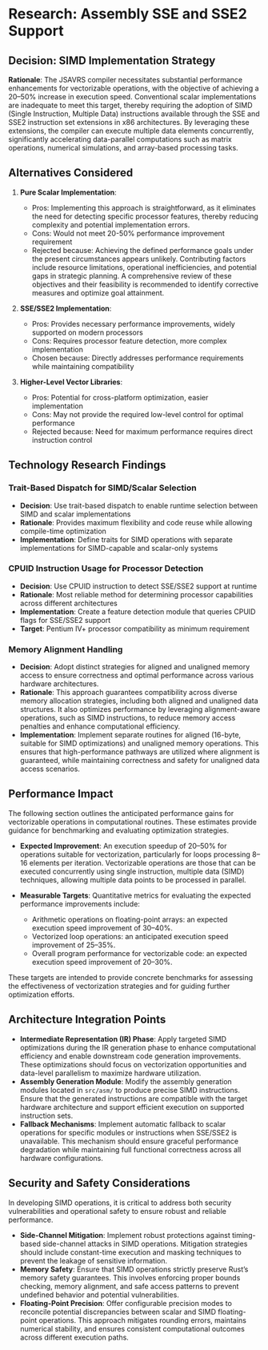 # Research: Assembly SSE and SSE2 Support

## Decision: SIMD Implementation Strategy
**Rationale**: The JSAVRS compiler necessitates substantial performance enhancements for vectorizable operations, with the objective of achieving a 20–50% increase in execution speed. Conventional scalar implementations are inadequate to meet this target, thereby requiring the adoption of SIMD (Single Instruction, Multiple Data) instructions available through the SSE and SSE2 instruction set extensions in x86 architectures. By leveraging these extensions, the compiler can execute multiple data elements concurrently, significantly accelerating data-parallel computations such as matrix operations, numerical simulations, and array-based processing tasks.

## Alternatives Considered
1. **Pure Scalar Implementation**: 
   - Pros: Implementing this approach is straightforward, as it eliminates the need for detecting specific processor features, thereby reducing complexity and potential implementation errors.
   - Cons: Would not meet 20-50% performance improvement requirement
   - Rejected because: Achieving the defined performance goals under the present circumstances appears unlikely. Contributing factors include resource limitations, operational inefficiencies, and potential gaps in strategic planning. A comprehensive review of these objectives and their feasibility is recommended to identify corrective measures and optimize goal attainment.

2. **SSE/SSE2 Implementation**:
   - Pros: Provides necessary performance improvements, widely supported on modern processors
   - Cons: Requires processor feature detection, more complex implementation
   - Chosen because: Directly addresses performance requirements while maintaining compatibility

3. **Higher-Level Vector Libraries**:
   - Pros: Potential for cross-platform optimization, easier implementation
   - Cons: May not provide the required low-level control for optimal performance
   - Rejected because: Need for maximum performance requires direct instruction control

## Technology Research Findings

### Trait-Based Dispatch for SIMD/Scalar Selection
- **Decision**: Use trait-based dispatch to enable runtime selection between SIMD and scalar implementations
- **Rationale**: Provides maximum flexibility and code reuse while allowing compile-time optimization
- **Implementation**: Define traits for SIMD operations with separate implementations for SIMD-capable and scalar-only systems

### CPUID Instruction Usage for Processor Detection
- **Decision**: Use CPUID instruction to detect SSE/SSE2 support at runtime
- **Rationale**: Most reliable method for determining processor capabilities across different architectures
- **Implementation**: Create a feature detection module that queries CPUID flags for SSE/SSE2 support
- **Target**: Pentium IV+ processor compatibility as minimum requirement

### Memory Alignment Handling
- **Decision**: Adopt distinct strategies for aligned and unaligned memory access to ensure correctness and optimal performance across various hardware architectures.
- **Rationale**: This approach guarantees compatibility across diverse memory allocation strategies, including both aligned and unaligned data structures. It also optimizes performance by leveraging alignment-aware operations, such as SIMD instructions, to reduce memory access penalties and enhance computational efficiency.
- **Implementation**: Implement separate routines for aligned (16-byte, suitable for SIMD optimizations) and unaligned memory operations. This ensures that high-performance pathways are utilized where alignment is guaranteed, while maintaining correctness and safety for unaligned data access scenarios.
## Performance Impact
The following section outlines the anticipated performance gains for vectorizable operations in computational routines. These estimates provide guidance for benchmarking and evaluating optimization strategies.

- **Expected Improvement**: An execution speedup of 20–50% for operations suitable for vectorization, particularly for loops processing 8–16 elements per iteration. Vectorizable operations are those that can be executed concurrently using single instruction, multiple data (SIMD) techniques, allowing multiple data points to be processed in parallel.

- **Measurable Targets**: Quantitative metrics for evaluating the expected performance improvements include:

  - Arithmetic operations on floating-point arrays: an expected execution speed improvement of 30–40%.
  - Vectorized loop operations: an anticipated execution speed improvement of 25–35%.
  - Overall program performance for vectorizable code: an expected execution speed improvement of 20–30%.

These targets are intended to provide concrete benchmarks for assessing the effectiveness of vectorization strategies and for guiding further optimization efforts.


## Architecture Integration Points
- **Intermediate Representation (IR) Phase**: Apply targeted SIMD optimizations during the IR generation phase to enhance computational efficiency and enable downstream code generation improvements. These optimizations should focus on vectorization opportunities and data-level parallelism to maximize hardware utilization.
- **Assembly Generation Module**: Modify the assembly generation modules located in `src/asm/` to produce precise SIMD instructions. Ensure that the generated instructions are compatible with the target hardware architecture and support efficient execution on supported instruction sets.
- **Fallback Mechanisms**: Implement automatic fallback to scalar operations for specific modules or instructions when SSE/SSE2 is unavailable. This mechanism should ensure graceful performance degradation while maintaining full functional correctness across all hardware configurations.


## Security and Safety Considerations
In developing SIMD operations, it is critical to address both security vulnerabilities and operational safety to ensure robust and reliable performance.

- **Side-Channel Mitigation**: Implement robust protections against timing-based side-channel attacks in SIMD operations. Mitigation strategies should include constant-time execution and masking techniques to prevent the leakage of sensitive information.
- **Memory Safety**: Ensure that SIMD operations strictly preserve Rust’s memory safety guarantees. This involves enforcing proper bounds checking, memory alignment, and safe access patterns to prevent undefined behavior and potential vulnerabilities.
- **Floating-Point Precision**: Offer configurable precision modes to reconcile potential discrepancies between scalar and SIMD floating-point operations. This approach mitigates rounding errors, maintains numerical stability, and ensures consistent computational outcomes across different execution paths.
